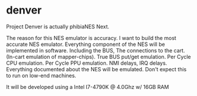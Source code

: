 # denver

Project Denver is actually phibiaNES Next.

The reason for this NES emulator is accuracy. I want to build the most accurate NES emulator. Everything component of the NES
will be implemented in software. Including the BUS, The connections to the cart. (In-cart emulation of mapper-chips).
True BUS put/get emulation. Per Cycle CPU emulation. Per Cycle PPU emulation. NMI delays, IRQ delays. Everything documented about
the NES will be emulated. Don't expect this to run on low-end machines.

It will be developed using a Intel I7-4790K @ 4.0Ghz w/ 16GB RAM
